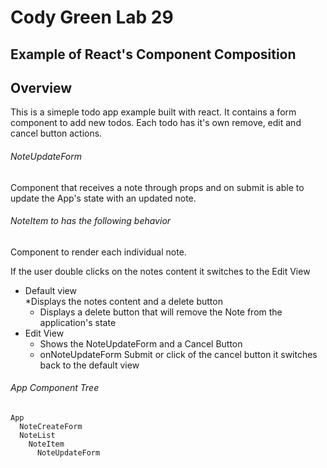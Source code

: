 # Cody Green Lab 29

## Example of React's Component Composition

## Overview
This is a simeple todo app example built with react. It contains a form component to add new todos. Each todo has it's own remove, edit and cancel button actions.

###### NoteUpdateForm 
Component that receives a note through props and on
submit is able to update the App's state with an updated note.

###### NoteItem to has the following behavior
Component to render each individual note.

If the user double clicks on the notes content it switches to the Edit View  
* Default view  
  *Displays the notes content and a delete button
  * Displays a delete button that will remove the Note from the application's state
* Edit View 
  * Shows the NoteUpdateForm and a Cancel Button
  * onNoteUpdateForm Submit or click of the cancel button it switches back to the default view

###### App Component Tree
``` 
App
  NoteCreateForm
  NoteList
    NoteItem
      NoteUpdateForm
```